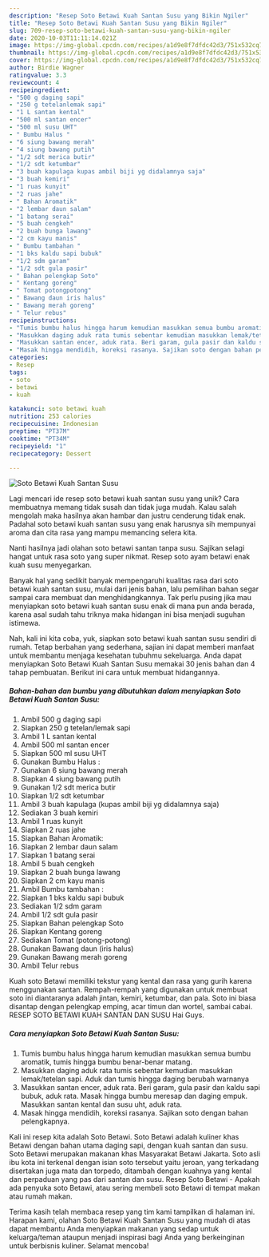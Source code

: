 ```yaml
---
description: "Resep Soto Betawi Kuah Santan Susu yang Bikin Ngiler"
title: "Resep Soto Betawi Kuah Santan Susu yang Bikin Ngiler"
slug: 709-resep-soto-betawi-kuah-santan-susu-yang-bikin-ngiler
date: 2020-10-03T11:11:14.021Z
image: https://img-global.cpcdn.com/recipes/a1d9e8f7dfdc42d3/751x532cq70/soto-betawi-kuah-santan-susu-foto-resep-utama.jpg
thumbnail: https://img-global.cpcdn.com/recipes/a1d9e8f7dfdc42d3/751x532cq70/soto-betawi-kuah-santan-susu-foto-resep-utama.jpg
cover: https://img-global.cpcdn.com/recipes/a1d9e8f7dfdc42d3/751x532cq70/soto-betawi-kuah-santan-susu-foto-resep-utama.jpg
author: Birdie Wagner
ratingvalue: 3.3
reviewcount: 4
recipeingredient:
- "500 g daging sapi"
- "250 g tetelanlemak sapi"
- "1 L santan kental"
- "500 ml santan encer"
- "500 ml susu UHT"
- " Bumbu Halus "
- "6 siung bawang merah"
- "4 siung bawang putih"
- "1/2 sdt merica butir"
- "1/2 sdt ketumbar"
- "3 buah kapulaga kupas ambil biji yg didalamnya saja"
- "3 buah kemiri"
- "1 ruas kunyit"
- "2 ruas jahe"
- " Bahan Aromatik"
- "2 lembar daun salam"
- "1 batang serai"
- "5 buah cengkeh"
- "2 buah bunga lawang"
- "2 cm kayu manis"
- " Bumbu tambahan "
- "1 bks kaldu sapi bubuk"
- "1/2 sdm garam"
- "1/2 sdt gula pasir"
- " Bahan pelengkap Soto"
- " Kentang goreng"
- " Tomat potongpotong"
- " Bawang daun iris halus"
- " Bawang merah goreng"
- " Telur rebus"
recipeinstructions:
- "Tumis bumbu halus hingga harum kemudian masukkan semua bumbu aromatik, tumis hingga bumbu benar-benar matang."
- "Masukkan daging aduk rata tumis sebentar kemudian masukkan lemak/tetelan sapi. Aduk dan tumis hingga daging berubah warnanya"
- "Masukkan santan encer, aduk rata. Beri garam, gula pasir dan kaldu sapi bubuk, aduk rata. Masak hingga bumbu meresap dan daging empuk. Masukkan santan kental dan susu uht, aduk rata."
- "Masak hingga mendidih, koreksi rasanya. Sajikan soto dengan bahan pelengkapnya."
categories:
- Resep
tags:
- soto
- betawi
- kuah

katakunci: soto betawi kuah 
nutrition: 253 calories
recipecuisine: Indonesian
preptime: "PT37M"
cooktime: "PT34M"
recipeyield: "1"
recipecategory: Dessert

---
```



![Soto Betawi Kuah Santan Susu](https://img-global.cpcdn.com/recipes/a1d9e8f7dfdc42d3/751x532cq70/soto-betawi-kuah-santan-susu-foto-resep-utama.jpg)

Lagi mencari ide resep soto betawi kuah santan susu yang unik? Cara membuatnya memang tidak susah dan tidak juga mudah. Kalau salah mengolah maka hasilnya akan hambar dan justru cenderung tidak enak. Padahal soto betawi kuah santan susu yang enak harusnya sih mempunyai aroma dan cita rasa yang mampu memancing selera kita.

Nanti hasilnya jadi olahan soto betawi santan tanpa susu. Sajikan selagi hangat untuk rasa soto yang super nikmat. Resep soto ayam betawi enak kuah susu menyegarkan.

Banyak hal yang sedikit banyak mempengaruhi kualitas rasa dari soto betawi kuah santan susu, mulai dari jenis bahan, lalu pemilihan bahan segar sampai cara membuat dan menghidangkannya. Tak perlu pusing jika mau menyiapkan soto betawi kuah santan susu enak di mana pun anda berada, karena asal sudah tahu triknya maka hidangan ini bisa menjadi suguhan istimewa.


Nah, kali ini kita coba, yuk, siapkan soto betawi kuah santan susu sendiri di rumah. Tetap berbahan yang sederhana, sajian ini dapat memberi manfaat untuk membantu menjaga kesehatan tubuhmu sekeluarga. Anda dapat menyiapkan Soto Betawi Kuah Santan Susu memakai 30 jenis bahan dan 4 tahap pembuatan. Berikut ini cara untuk membuat hidangannya.

<!--inarticleads1-->

##### Bahan-bahan dan bumbu yang dibutuhkan dalam menyiapkan Soto Betawi Kuah Santan Susu:

1. Ambil 500 g daging sapi
1. Siapkan 250 g tetelan/lemak sapi
1. Ambil 1 L santan kental
1. Ambil 500 ml santan encer
1. Siapkan 500 ml susu UHT
1. Gunakan  Bumbu Halus :
1. Gunakan 6 siung bawang merah
1. Siapkan 4 siung bawang putih
1. Gunakan 1/2 sdt merica butir
1. Siapkan 1/2 sdt ketumbar
1. Ambil 3 buah kapulaga (kupas ambil biji yg didalamnya saja)
1. Sediakan 3 buah kemiri
1. Ambil 1 ruas kunyit
1. Siapkan 2 ruas jahe
1. Siapkan  Bahan Aromatik:
1. Siapkan 2 lembar daun salam
1. Siapkan 1 batang serai
1. Ambil 5 buah cengkeh
1. Siapkan 2 buah bunga lawang
1. Siapkan 2 cm kayu manis
1. Ambil  Bumbu tambahan :
1. Siapkan 1 bks kaldu sapi bubuk
1. Sediakan 1/2 sdm garam
1. Ambil 1/2 sdt gula pasir
1. Siapkan  Bahan pelengkap Soto
1. Siapkan  Kentang goreng
1. Sediakan  Tomat (potong-potong)
1. Gunakan  Bawang daun (iris halus)
1. Gunakan  Bawang merah goreng
1. Ambil  Telur rebus


Kuah soto Betawi memiliki tekstur yang kental dan rasa yang gurih karena menggunakan santan. Rempah-rempah yang digunakan untuk membuat soto ini diantaranya adalah jintan, kemiri, ketumbar, dan pala. Soto ini biasa disantap dengan pelengkap emping, acar timun dan wortel, sambai cabai. RESEP SOTO BETAWI KUAH SANTAN DAN SUSU Hai Guys. 

<!--inarticleads2-->

##### Cara menyiapkan Soto Betawi Kuah Santan Susu:

1. Tumis bumbu halus hingga harum kemudian masukkan semua bumbu aromatik, tumis hingga bumbu benar-benar matang.
1. Masukkan daging aduk rata tumis sebentar kemudian masukkan lemak/tetelan sapi. Aduk dan tumis hingga daging berubah warnanya
1. Masukkan santan encer, aduk rata. Beri garam, gula pasir dan kaldu sapi bubuk, aduk rata. Masak hingga bumbu meresap dan daging empuk. Masukkan santan kental dan susu uht, aduk rata.
1. Masak hingga mendidih, koreksi rasanya. Sajikan soto dengan bahan pelengkapnya.


Kali ini resep kita adalah Soto Betawi. Soto Betawi adalah kuliner khas Betawi dengan bahan utama daging sapi, dengan kuah santan dan susu. Soto Betawi merupakan makanan khas Masyarakat Betawi Jakarta. Soto asli ibu kota ini terkenal dengan isian soto tersebut yaitu jeroan, yang terkadang disertakan juga mata dan torpedo, ditambah dengan kuahnya yang kental dan perpaduan yang pas dari santan dan susu. Resep Soto Betawi - Apakah ada penyuka soto Betawi, atau sering membeli soto Betawi di tempat makan atau rumah makan. 

Terima kasih telah membaca resep yang tim kami tampilkan di halaman ini. Harapan kami, olahan Soto Betawi Kuah Santan Susu yang mudah di atas dapat membantu Anda menyiapkan makanan yang sedap untuk keluarga/teman ataupun menjadi inspirasi bagi Anda yang berkeinginan untuk berbisnis kuliner. Selamat mencoba!
